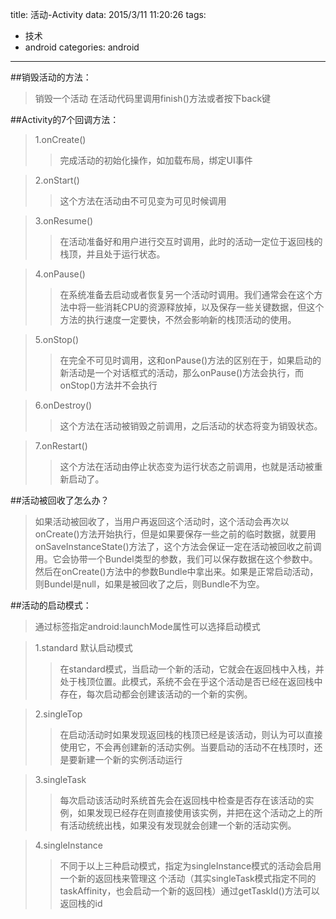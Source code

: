 title: 活动-Activity
data: 2015/3/11 11:20:26 
tags:
- 技术
- android
categories: android
---
##销毁活动的方法：
>销毁一个活动 在活动代码里调用finish()方法或者按下back键

##Activity的7个回调方法：
>1.onCreate()
>>完成活动的初始化操作，如加载布局，绑定UI事件

>2.onStart()
>>这个方法在活动由不可见变为可见时候调用

>3.onResume()
>>在活动准备好和用户进行交互时调用，此时的活动一定位于返回栈的栈顶，并且处于运行状态。

>4.onPause()
>>在系统准备去启动或者恢复另一个活动时调用。我们通常会在这个方法中将一些消耗CPU的资源释放掉，以及保存一些关键数据，但这个方法的执行速度一定要快，不然会影响新的栈顶活动的使用。

>5.onStop() 
>>在完全不可见时调用，这和onPause()方法的区别在于，如果启动的新活动是一个对话框式的活动，那么onPause()方法会执行，而onStop()方法并不会执行

>6.onDestroy() 
>>这个方法在活动被销毁之前调用，之后活动的状态将变为销毁状态。

>7.onRestart()
>>这个方法在活动由停止状态变为运行状态之前调用，也就是活动被重新启动了。


##活动被回收了怎么办？
>如果活动被回收了，当用户再返回这个活动时，这个活动会再次以onCreate()方法开始执行，但是如果要保存一些之前的临时数据，就要用onSaveInstanceState()方法了，这个方法会保证一定在活动被回收之前调用。它会协带一个Bundel类型的参数，我们可以保存数据在这个参数中。然后在onCreate()方法中的参数Bundle中拿出来。如果是正常启动活动，则Bundel是null，如果是被回收了之后，则Bundle不为空。

##活动的启动模式：
>通过<activity>标签指定android:launchMode属性可以选择启动模式

>1.standard 默认启动模式
>>在standard模式，当启动一个新的活动，它就会在返回栈中入栈，并处于栈顶位置。此模式，系统不会在乎这个活动是否已经在返回栈中存在，每次启动都会创建该活动的一个新的实例。

>2.singleTop
>>在启动活动时如果发现返回栈的栈顶已经是该活动，则认为可以直接使用它，不会再创建新的活动实例。当要启动的活动不在栈顶时，还是要新建一个新的实例活动运行

>3.singleTask
>>每次启动该活动时系统首先会在返回栈中检查是否存在该活动的实例，如果发现已经存在则直接使用该实例，并把在这个活动之上的所有活动统统出栈，如果没有发现就会创建一个新的活动实例。

>4.singleInstance
>>不同于以上三种启动模式，指定为singleInstance模式的活动会启用一个新的返回栈来管理这 个活动（其实singleTask模式指定不同的taskAffinity，也会启动一个新的返回栈）通过getTaskId()方法可以返回栈的id